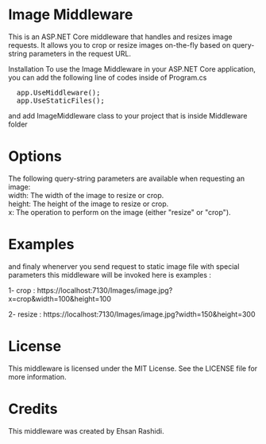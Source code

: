 # Image Middleware
This is an ASP.NET Core middleware that handles and resizes image requests. It allows you to crop or resize images on-the-fly based on query-string parameters in the request URL.

Installation
To use the Image Middleware in your ASP.NET Core application, you can add the following line of codes inside of Program.cs

<pre>
  app.UseMiddleware<ImageMiddleware>();
  app.UseStaticFiles();
</pre>
and add ImageMiddleware class to your project that is inside Middleware folder

# Options
The following query-string parameters are available when requesting an image:  
width: The width of the image to resize or crop.  
height: The height of the image to resize or crop.  
x: The operation to perform on the image (either "resize" or "crop").  

# Examples
and finaly whenerver you send request to static image file with special parameters this middleware will be invoked
here is examples :

1- crop : https://localhost:7130/Images/image.jpg?x=crop&width=100&height=100

2- resize : https://localhost:7130/Images/image.jpg?width=150&height=300

# License
This middleware is licensed under the MIT License. See the LICENSE file for more information.

# Credits
This middleware was created by Ehsan Rashidi.

